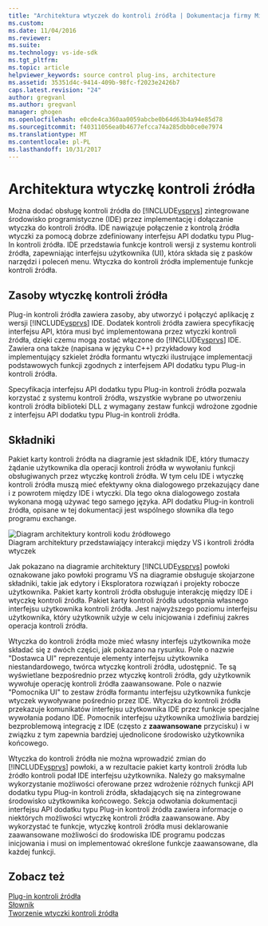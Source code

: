 ```yaml
---
title: "Architektura wtyczek do kontroli źródła | Dokumentacja firmy Microsoft"
ms.custom: 
ms.date: 11/04/2016
ms.reviewer: 
ms.suite: 
ms.technology: vs-ide-sdk
ms.tgt_pltfrm: 
ms.topic: article
helpviewer_keywords: source control plug-ins, architecture
ms.assetid: 35351d4c-9414-409b-98fc-f2023e2426b7
caps.latest.revision: "24"
author: gregvanl
ms.author: gregvanl
manager: ghogen
ms.openlocfilehash: e0cde4ca360aa0059abcbe0b64d63b4a94e85d78
ms.sourcegitcommit: f40311056ea0b4677efcca74a285dbb0ce0e7974
ms.translationtype: MT
ms.contentlocale: pl-PL
ms.lasthandoff: 10/31/2017
---
```

# <a name="source-control-plug-in-architecture"></a>Architektura wtyczkę kontroli źródła
Można dodać obsługę kontroli źródła do [!INCLUDE[vsprvs](../../code-quality/includes/vsprvs_md.md)] zintegrowane środowisko programistyczne (IDE) przez implementację i dołączanie wtyczka do kontroli źródła. IDE nawiązuje połączenie z kontrolą źródła wtyczki za pomocą dobrze zdefiniowany interfejsu API dodatku typu Plug-In kontroli źródła. IDE przedstawia funkcje kontroli wersji z systemu kontroli źródła, zapewniając interfejsu użytkownika (UI), która składa się z pasków narzędzi i poleceń menu. Wtyczka do kontroli źródła implementuje funkcje kontroli źródła.  
  
## <a name="source-control-plug-in-resources"></a>Zasoby wtyczkę kontroli źródła  
 Plug-in kontroli źródła zawiera zasoby, aby utworzyć i połączyć aplikację z wersji [!INCLUDE[vsprvs](../../code-quality/includes/vsprvs_md.md)] IDE. Dodatek kontroli źródła zawiera specyfikację interfejsu API, która musi być implementowana przez wtyczki kontroli źródła, dzięki czemu mogą zostać włączone do [!INCLUDE[vsprvs](../../code-quality/includes/vsprvs_md.md)] IDE. Zawiera ona także (napisana w języku C++) przykładowy kod implementujący szkielet źródła formantu wtyczki ilustrujące implementacji podstawowych funkcji zgodnych z interfejsem API dodatku typu Plug-in kontroli źródła.  
  
 Specyfikacja interfejsu API dodatku typu Plug-in kontroli źródła pozwala korzystać z systemu kontroli źródła, wszystkie wybrane po utworzeniu kontroli źródła biblioteki DLL z wymagany zestaw funkcji wdrożone zgodnie z interfejsu API dodatku typu Plug-in kontroli źródła.  
  
## <a name="components"></a>Składniki  
 Pakiet karty kontroli źródła na diagramie jest składnik IDE, który tłumaczy żądanie użytkownika dla operacji kontroli źródła w wywołaniu funkcji obsługiwanych przez wtyczkę kontroli źródła. W tym celu IDE i wtyczkę kontroli źródła muszą mieć efektywny okna dialogowego przekazujący dane i z powrotem między IDE i wtyczki. Dla tego okna dialogowego została wykonana mogą używać tego samego języka. API dodatku Plug-in kontroli źródła, opisane w tej dokumentacji jest wspólnego słownika dla tego programu exchange.  
  
 ![Diagram architektury kontroli kodu źródłowego](../../extensibility/internals/media/vs_sccsdk_plug_in_arch.gif "vs_sccsdk_plug_in_arch")  
Diagram architektury przedstawiający interakcji między VS i kontroli źródła wtyczek  
  
 Jak pokazano na diagramie architektury [!INCLUDE[vsprvs](../../code-quality/includes/vsprvs_md.md)] powłoki oznakowane jako powłoki programu VS na diagramie obsługuje skojarzone składniki, takie jak edytory i Eksploratora rozwiązań i projekty robocze użytkownika. Pakiet karty kontroli źródła obsługuje interakcję między IDE i wtyczkę kontroli źródła. Pakiet karty kontroli źródła udostępnia własnego interfejsu użytkownika kontroli źródła. Jest najwyższego poziomu interfejsu użytkownika, który użytkownik użyje w celu inicjowania i zdefiniuj zakres operacja kontroli źródła.  
  
 Wtyczka do kontroli źródła może mieć własny interfejs użytkownika może składać się z dwóch części, jak pokazano na rysunku. Pole o nazwie "Dostawca UI" reprezentuje elementy interfejsu użytkownika niestandardowego, twórca wtyczkę kontroli źródła, udostępnić. Te są wyświetlane bezpośrednio przez wtyczkę kontroli źródła, gdy użytkownik wywołuje operację kontroli źródła zaawansowane. Pole o nazwie "Pomocnika UI" to zestaw źródła formantu interfejsu użytkownika funkcje wtyczek wywoływane pośrednio przez IDE. Wtyczka do kontroli źródła przekazuje komunikatów interfejsu użytkownika IDE przez funkcje specjalne wywołania podano IDE. Pomocnik interfejsu użytkownika umożliwia bardziej bezproblemową integrację z IDE (często z **zaawansowane** przycisku) i w związku z tym zapewnia bardziej ujednolicone środowisko użytkownika końcowego.  
  
 Wtyczka do kontroli źródła nie można wprowadzić zmian do [!INCLUDE[vsprvs](../../code-quality/includes/vsprvs_md.md)] powłoki, a w rezultacie pakiet karty kontroli źródła lub źródło kontroli podał IDE interfejsu użytkownika. Należy go maksymalne wykorzystanie możliwości oferowane przez wdrożenie różnych funkcji API dodatku typu Plug-in kontroli źródła, składających się na zintegrowane środowisko użytkownika końcowego. Sekcja odwołania dokumentacji interfejsu API dodatku typu Plug-in kontroli źródła zawiera informacje o niektórych możliwości wtyczkę kontroli źródła zaawansowane. Aby wykorzystać te funkcje, wtyczkę kontroli źródła musi deklarowanie zaawansowane możliwości do środowiska IDE programu podczas inicjowania i musi on implementować określone funkcje zaawansowane, dla każdej funkcji.  
  
## <a name="see-also"></a>Zobacz też  
 [Plug-in kontroli źródła](../../extensibility/source-control-plug-ins.md)   
 [Słownik](../../extensibility/source-control-plug-in-glossary.md)   
 [Tworzenie wtyczki kontroli źródła](../../extensibility/internals/creating-a-source-control-plug-in.md)